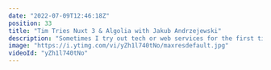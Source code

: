 ```yaml
---
date: "2022-07-09T12:46:18Z"
position: 33
title: "Tim Tries Nuxt 3 & Algolia with Jakub Andrzejewski"
description: "Sometimes I try out tech or web services for the first time. I give feedback as I go, in real-time. This is the #TimTries Series. In this episode, I try out the Algolia #Nuxt3 module made by Jakub Andrzejewski.\n\nConclusion: Being a release candidate, Nuxt 3 is surprisingly stable, however, the ecosystem around it is not fully there yet. With some hiccups along the way, this Nuxt 3 module makes Algolia work great and super easy to use!\n\nDisclaimer: For this video my opinions are honest and real time. This is truly the first time I tried the Algolia module for Nuxt 3.\n\nJakub Andrzejewski:\nhttps://twitter.com/jacobandrewsky\n\nAlgolia module for Nuxt 3:\nhttps://algolia.nuxtjs.org\n\nFollow me here:\nhttps://timbenniks.dev\nhttps://twitter.com/timbenniks\nhttps://github.com/timbenniks"
image: "https://i.ytimg.com/vi/yZh1l740tNo/maxresdefault.jpg"
videoId: "yZh1l740tNo"
---
```



